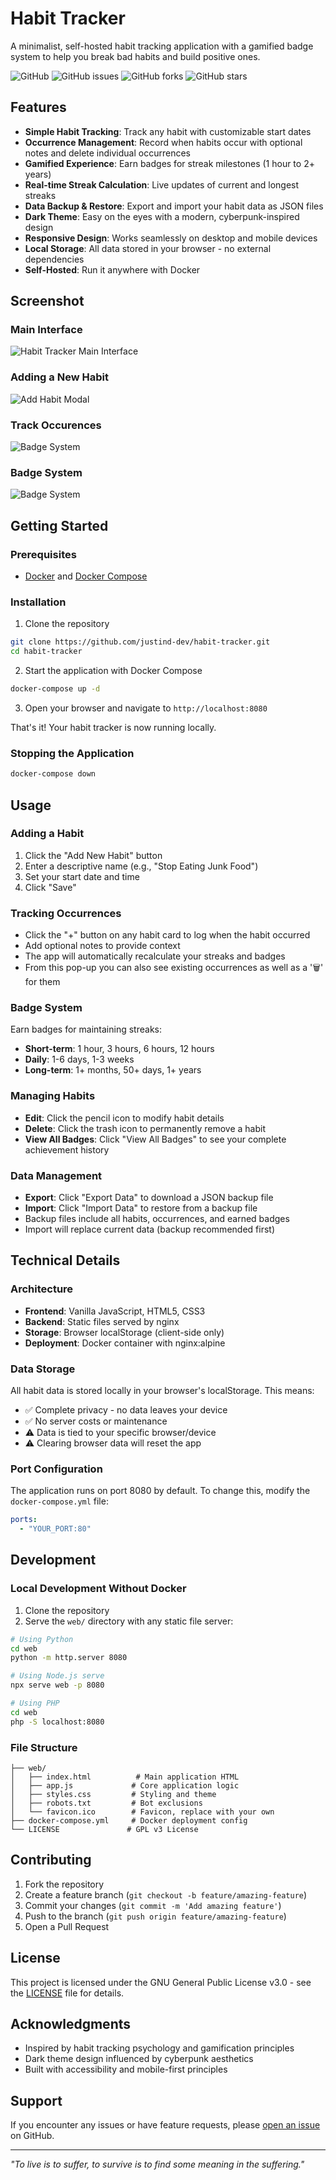 # Habit Tracker

A minimalist, self-hosted habit tracking application with a gamified badge system to help you break bad habits and build positive ones.

![GitHub](https://img.shields.io/github/license/justind-dev/habit-tracker)
![GitHub issues](https://img.shields.io/github/issues/justind-dev/habit-tracker)
![GitHub forks](https://img.shields.io/github/forks/justind-dev/habit-tracker)
![GitHub stars](https://img.shields.io/github/stars/justind-dev/habit-tracker)

## Features

- **Simple Habit Tracking**: Track any habit with customizable start dates
- **Occurrence Management**: Record when habits occur with optional notes and delete individual occurrences
- **Gamified Experience**: Earn badges for streak milestones (1 hour to 2+ years)
- **Real-time Streak Calculation**: Live updates of current and longest streaks
- **Data Backup & Restore**: Export and import your habit data as JSON files
- **Dark Theme**: Easy on the eyes with a modern, cyberpunk-inspired design
- **Responsive Design**: Works seamlessly on desktop and mobile devices
- **Local Storage**: All data stored in your browser - no external dependencies
- **Self-Hosted**: Run it anywhere with Docker

## Screenshot

### Main Interface
![Habit Tracker Main Interface](images/main.png)

### Adding a New Habit
![Add Habit Modal](images/add-habit.png)

### Track Occurences
![Badge System](images/occurences.png)

### Badge System
![Badge System](images/badges.png)

## Getting Started

### Prerequisites

- [Docker](https://docs.docker.com/get-docker/) and [Docker Compose](https://docs.docker.com/compose/install/)

### Installation

1. Clone the repository
```bash
git clone https://github.com/justind-dev/habit-tracker.git
cd habit-tracker
```

2. Start the application with Docker Compose
```bash
docker-compose up -d
```

3. Open your browser and navigate to `http://localhost:8080`

That's it! Your habit tracker is now running locally.

### Stopping the Application

```bash
docker-compose down
```

## Usage

### Adding a Habit
1. Click the "Add New Habit" button
2. Enter a descriptive name (e.g., "Stop Eating Junk Food")
3. Set your start date and time
4. Click "Save"

### Tracking Occurrences
- Click the "+" button on any habit card to log when the habit occurred
- Add optional notes to provide context
- The app will automatically recalculate your streaks and badges
- From this pop-up you can also see existing occurrences as well as a '🗑️' for them

### Badge System
Earn badges for maintaining streaks:
- **Short-term**: 1 hour, 3 hours, 6 hours, 12 hours
- **Daily**: 1-6 days, 1-3 weeks  
- **Long-term**: 1+ months, 50+ days, 1+ years

### Managing Habits
- **Edit**: Click the pencil icon to modify habit details
- **Delete**: Click the trash icon to permanently remove a habit
- **View All Badges**: Click "View All Badges" to see your complete achievement history

### Data Management
- **Export**: Click "Export Data" to download a JSON backup file
- **Import**: Click "Import Data" to restore from a backup file
- Backup files include all habits, occurrences, and earned badges
- Import will replace current data (backup recommended first)

## Technical Details

### Architecture
- **Frontend**: Vanilla JavaScript, HTML5, CSS3
- **Backend**: Static files served by nginx
- **Storage**: Browser localStorage (client-side only)
- **Deployment**: Docker container with nginx:alpine

### Data Storage
All habit data is stored locally in your browser's localStorage. This means:
- ✅ Complete privacy - no data leaves your device
- ✅ No server costs or maintenance
- ⚠️ Data is tied to your specific browser/device
- ⚠️ Clearing browser data will reset the app

### Port Configuration
The application runs on port 8080 by default. To change this, modify the `docker-compose.yml` file:

```yaml
ports:
  - "YOUR_PORT:80"
```

## Development

### Local Development Without Docker

1. Clone the repository
2. Serve the `web/` directory with any static file server:

```bash
# Using Python
cd web
python -m http.server 8080

# Using Node.js serve
npx serve web -p 8080

# Using PHP
cd web
php -S localhost:8080
```

### File Structure
```
├── web/
│   ├── index.html          # Main application HTML
│   ├── app.js             # Core application logic
│   ├── styles.css         # Styling and theme
│   ├── robots.txt         # Bot exclusions
│   └── favicon.ico        # Favicon, replace with your own
├── docker-compose.yml     # Docker deployment config
└── LICENSE               # GPL v3 License
```

## Contributing

1. Fork the repository
2. Create a feature branch (`git checkout -b feature/amazing-feature`)
3. Commit your changes (`git commit -m 'Add amazing feature'`)
4. Push to the branch (`git push origin feature/amazing-feature`)
5. Open a Pull Request

## License

This project is licensed under the GNU General Public License v3.0 - see the [LICENSE](LICENSE) file for details.

## Acknowledgments

- Inspired by habit tracking psychology and gamification principles
- Dark theme design influenced by cyberpunk aesthetics
- Built with accessibility and mobile-first principles

## Support

If you encounter any issues or have feature requests, please [open an issue](https://github.com/justind-dev/habit-tracker/issues) on GitHub.

---

*"To live is to suffer, to survive is to find some meaning in the suffering."*